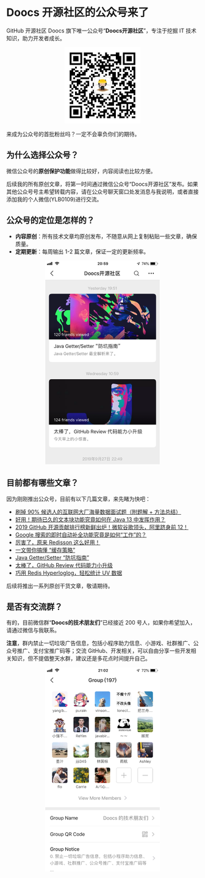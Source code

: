 # Doocs 开源社区的公众号来了
GitHub 开源社区 Doocs 旗下唯一公众号“**Doocs开源社区**”，专注于挖掘 IT 技术知识，助力开发者成长。

<div style="text-align:center;">
  <img src="./images/qrcode_for_doocs.jpg" width="200px;"/>
</div>

来成为公众号的首批粉丝吗？一定不会辜负你们的期待。

## 为什么选择公众号？
微信公众号的**原创保护功能**做得比较好，内容阅读也比较方便。

后续我的所有原创文章，将第一时间通过微信公众号“Doocs开源社区”发布。如果其他公众号号主希望转载内容，请在公众号聊天窗口处发消息与我说明，或者直接添加我的个人微信(YLB0109)进行交流。

## 公众号的定位是怎样的？
- **内容原创**：所有技术文章均原创发布，不随意从网上复制粘贴一些文章，确保质量。
- **定期更新**：每周输出 1-2 篇文章，保证一定的更新频率。

<div style="text-align:center;">
  <img src="./images/article-demo.png" width="300px;"/>
</div>

## 目前都有哪些文章？
因为刚刚推出公众号，目前有以下几篇文章，来先睹为快吧：

- [刷掉 90% 候选人的互联网大厂海量数据面试题（附题解 + 方法总结）](https://mp.weixin.qq.com/s/rjGqxUvrEqJNlo09GrT1Dw)
- [好用！期待已久的文本块功能究竟如何在 Java 13 中发挥作用？](https://mp.weixin.qq.com/s/kalGv5T8AZGxTnLHr2wDsA)
- [2019 GitHub 开源贡献排行榜新鲜出炉！微软谷歌领头，阿里跻身前 12！](https://mp.weixin.qq.com/s/_q812aGD1b9QvZ2WFI0Qgw)
- [Google 搜索的即时自动补全功能究竟是如何“工作”的？](https://mp.weixin.qq.com/s/YlMISSc3Sn890BzTLytcLA)
- [厉害了，原来 Redisson 这么好用！](https://mp.weixin.qq.com/s/lpZ7eRdImy0MyTEVH68HYw)
- [一文带你搞懂 “缓存策略”](https://mp.weixin.qq.com/s/47A_iXY_nArURwUTPHr2IQ)
- [Java Getter/Setter “防坑指南”](https://mp.weixin.qq.com/s/TZqcAw7NTlcvU-p930-eHA)
- [太棒了，GitHub Review 代码能力小升级](https://mp.weixin.qq.com/s/Lok0epqn91Q51ygZo_FLkg)
- [巧用 Redis Hyperloglog，轻松统计 UV 数据](https://mp.weixin.qq.com/s/w1r-M6YVvQSfUtzO_xe44Q)

后续将推出一系列原创干货文章，敬请期待。

## 是否有交流群？
有的，目前微信群“**Doocs的技术朋友们**”已经接近 200 号人，如果你希望加入，请通过微信与我联系。

**注意**，群内禁止一切垃圾广告信息，包括小程序助力信息、小游戏、社群推广、公众号推广、支付宝推广码等；交流 GitHub、开发相关，可以自由分享一些开发相关知识，但不提倡整天水群，建议还是多花点时间提升自己。

<div style="text-align:center;">
  <img src="./images/wechat-group-for-doocs.png" width="300px;"/>
</div>
